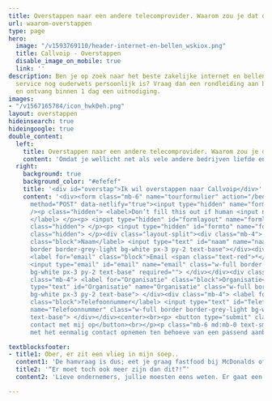 ```yaml
---
title: Overstappen naar een andere telecomprovider. Waarom zou je dat doen?
url: waarom-overstappen
type: page
hero:
  image: "/v1593769110/header-internet-en-bellen_wskiox.png"
  title: Callvoip - Overstappen
  disable_image_on_mobile: true
  link: ''
description: Ben je op zoek naar het beste zakelijke internet en bellen aanbod waar
  service nog ouderwets persoonlijk is? Vraag dan een rondleiding aan bij Callvoip
  en ontvang binnen 1 dag een uitnodiging.
images:
- "/v1567165784/icon_hwk0eh.png"
layout: overstappen
hideinsearch: true
hideingoogle: true
double_content:
  left:
    title: Overstappen naar een andere telecomprovider. Waarom zou je dat doen?
    content: 'Omdat je wellicht net als vele andere bedrijven liefde en persoonlijke aandacht verlangt binnen een samenwerking. Het gevoel wat je qua oplossingsgerichte en betrokken service van de grotere providers krijgt, is het best te omschrijven als vroeger steevast de laatst verkozen persoon te zijn tijdens gymnastiek. Geen liefde en geen ruimte voor jouw specifieke vraagstuk. Daar kunnen de grote providers niet zoveel aan doen. Het is een logisch gevolg van het willen bedienen van werkelijk iedereen. Aan de hand van vernuftig ingerichte klantenservice-omgevingen. Persoonlijke aandacht en maatwerk voor (zakelijke) klanten, is hierin zachtjes gezegd een wat onderbelicht aandachtspunt.'
  right:
    background: true
    background_color: "#efefef"
    title: '<div id="overstap">Ik wil overstappen naar Callvoip</div>'
    content: '<div><form class="mb-6" name="tourformulier" action="/bedank/tour/" accept-charset="UTF-8"
      method="POST" data-netlify="true"><input type="hidden" name="form-name" value="tourformulier"
      /><p class="hidden"> <label>Don’t fill this out if human <input name="bot-field">
      </label> </p><p> <input type="hidden" id="formlayout" name="formlayout" value="d-23f3cd981aa749f793cc16353039c3e3"
      class="hidden"> </p><p> <input type="hidden" id="formto" name="formto" value="offerte"
      class="hidden"> </p><div class="layout-split"><div class="mb-4"> <label for="bedrijfsnaam"
      class="block">Naam</label> <input type="text" id="naam" name="naam" class="w-full
      border border-grey-light bg-white px-3 py-2 text-base"></div><div class="mb-4">
      <label for="email" class="block">Email <span class="text-red">*</span></label>
      <input type="email" id="email" name="email" class="w-full border border-grey-light
      bg-white px-3 py-2 text-base" required=""> </div></div><div class="layout-split"><div
      class="mb-4"> <label for="Organisatie" class="block">Organisatie</label> <input
      type="text" id="Organisatie" name="Organisatie" class="w-full border border-grey-light
      bg-white px-3 py-2 text-base"> </div><div class="mb-4"> <label for="Telefoonnummer"
      class="block">Telefoonnummer</label> <input type="text" id="Telefoonnummer"
      name="Telefoonnummer" class="w-full border border-grey-light bg-white px-3 py-2
      text-base"> </div></div><center><br><p> <button type="submit" class="button">Neem
      contact met mij op</button><br></p><p class="mb-6 md:mb-0 text-sm">Je gaat akkoord
      met het eenmalig contact opnemen ten behoeve van een passend aanbod.</center></p></form></div></div>'

textblocksfooter:
- title1: Ober, er zit een vlieg in mijn soep..
  content1: 'De hamvraag is dus; eet je graag fastfood bij McDonalds of ga je liever dineren in een pittoresk en lieflijk restaurantje, waar je alle gastvrijheid, service en heerlijke gerechten voorgeschoteld krijgt, zoals je mag verwachten als gewaardeerde gast?<br><br>Toegegeven, ook wij kunnen niet alles oplossen als het gaat om zekere vragen van onze ‘gasten’. Wanneer dit echter eens het geval is, zullen we er alles aan doen om alsnog tot een passende oplossing te komen, die aansluit op de vraag. En het liefst nog wat meer. Zakelijke telefonie en internet is en blijft mensenwerk.'
  title2: '“Er moet toch ook meer zijn dan dit?!”'
  content2: 'Lieve ondernemers, jullie moesten eens weten. Er gaat een wereld van innovatieve functionele oplossingen schuil achter het brede begrip ‘zakelijke telefonie & internet’. Functionaliteiten die jouw dagelijkse bestaan als hardwerkende ondernemer drastisch kunnen verlichten en verrijken. De meeste van deze stukjes aanbod zijn te vinden bij iedere provider. Het levert jou als ondernemer alleen pas echt iets op als je weet waar je het kunt vinden en hoe je het volle potentieel ervan dient te gebruiken. Daar heb je vaklieden voor nodig en geen callcenter vol gedesinteresseerde millennials zonder passie voor het onderwerp. Het draait allemaal om het samenspel tussen de mens en de technologie.<br><br>Providers die er bewust voor kiezen om klanten echt verder te helpen, daar wil je zitten als ondernemer die waarde hecht aan:<br><div class="usp-list"><ul><li>persoonlijke aandacht</li><li>een vast aanspreekpunt met verstand van zaken en aan een half woord genoeg heeft</li><li>Service en aanbod op maat dat aansluit op de specifieke wensen en behoeftes</li></ul></div>Om hier echter achter te komen en het daadwerkelijk te ervaren, zul je het moeten ondervinden door bewust over te stappen van telecomprovider. Callvoip daagt je uit!'

---
```

